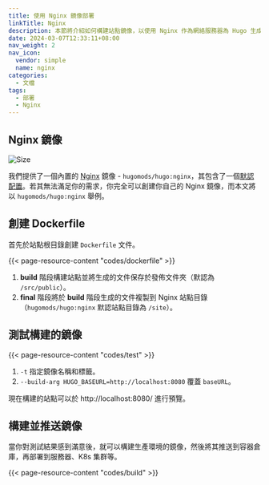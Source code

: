 ```yaml
---
title: 使用 Nginx 鏡像部署
linkTitle: Nginx
description: 本節將介紹如何構建站點鏡像，以使用 Nginx 作為網絡服務器為 Hugo 生成的靜態文件提供服務。
date: 2024-03-07T12:33:11+08:00
nav_weight: 2
nav_icon:
  vendor: simple
  name: nginx
categories:
  - 文檔
tags:
  - 部署
  - Nginx
---
```


## Nginx 鏡像

![Size](https://img.shields.io/docker/image-size/hugomods/hugo/nginx?style=flat-square)

我們提供了一個內置的 [Nginx](https://github.com/hugomods/docker/blob/main/docker/nginx/Dockerfile) 鏡像 - `hugomods/hugo:nginx`，其包含了一個[默認配置](https://github.com/hugomods/docker/blob/main/docker/nginx/conf.d/default.conf)。若其無法滿足你的需求，你完全可以創建你自己的 Nginx 鏡像，而本文將以 `hugomods/hugo:nginx` 舉例。

## 創建 Dockerfile

首先於站點根目錄創建 `Dockerfile` 文件。

{{< page-resource-content "codes/dockerfile" >}}

1. **build** 階段構建站點並將生成的文件保存於發佈文件夾（默認為 `/src/public`）。
1. **final** 階段將於 **build** 階段生成的文件複製到 Nginx 站點目錄（`hugomods/hugo:nginx` 默認站點目錄為 `/site`）。

## 測試構建的鏡像

{{< page-resource-content "codes/test" >}}

1. `-t` 指定鏡像名稱和標籤。
1. `--build-arg HUGO_BASEURL=http://localhost:8080` 覆蓋 `baseURL`。

現在構建的站點可以於 http://localhost:8080/ 進行預覽。

## 構建並推送鏡像

當你對測試結果感到滿意後，就可以構建生產環境的鏡像，然後將其推送到容器倉庫，再部署到服務器、K8s 集群等。

{{< page-resource-content "codes/build" >}}
